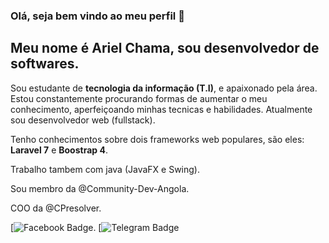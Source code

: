 ### Olá, seja bem vindo ao meu perfil 👋
## Meu nome é Ariel Chama, sou desenvolvedor de softwares.

Sou estudante de **tecnologia da informação (T.I)**, e apaixonado pela área.
Estou constantemente procurando formas de aumentar o meu conhecimento, aperfeiçoando minhas tecnicas e habilidades.
Atualmente sou desenvolvedor web (fullstack).

Tenho conhecimentos sobre dois frameworks web populares, são eles: **Laravel 7** e **Boostrap 4**.

Trabalho tambem com java (JavaFX e Swing).

Sou membro da @Community-Dev-Angola.

COO da @CPresolver.

[![Facebook Badge](https://img.shields.io/badge/facebook-%231877F2.svg?&style=for-the-badge&logo=facebook&logoColor=white&link=https://free.facebook.com/arielrei.ogladiador).
[![Telegram Badge](https://img.shields.io/badge/telegram-%231877F2.svg?&style=for-the-badge&logo=telegram&logoColor=white&link=https://web.telegram.org/#/im?p=@arielchama)
